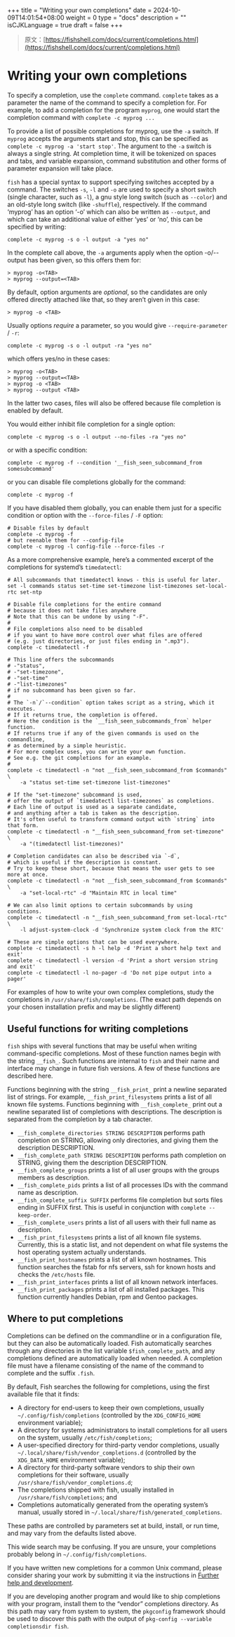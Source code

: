 +++
title = "Writing your own completions"
date = 2024-10-09T14:01:54+08:00
weight = 0
type = "docs"
description = ""
isCJKLanguage = true
draft = false
+++

> 原文：[https://fishshell.com/docs/current/completions.html](https://fishshell.com/docs/current/completions.html)

# Writing your own completions

To specify a completion, use the `complete` command. `complete` takes as a parameter the name of the command to specify a completion for. For example, to add a completion for the program `myprog`, one would start the completion command with `complete -c myprog ...`

To provide a list of possible completions for myprog, use the `-a` switch. If `myprog` accepts the arguments start and stop, this can be specified as `complete -c myprog -a 'start stop'`. The argument to the `-a` switch is always a single string. At completion time, it will be tokenized on spaces and tabs, and variable expansion, command substitution and other forms of parameter expansion will take place.

`fish` has a special syntax to support specifying switches accepted by a command. The switches `-s`, `-l` and `-o` are used to specify a short switch (single character, such as `-l`), a gnu style long switch (such as `--color`) and an old-style long switch (like `-shuffle`), respectively. If the command ‘myprog’ has an option ‘-o’ which can also be written as `--output`, and which can take an additional value of either ‘yes’ or ‘no’, this can be specified by writing:

```
complete -c myprog -s o -l output -a "yes no"

```

In the complete call above, the `-a` arguments apply when the option -o/--output has been given, so this offers them for:

```
> myprog -o<TAB>
> myprog --output=<TAB>

```

By default, option arguments are *optional*, so the candidates are only offered directly attached like that, so they aren’t given in this case:

```
> myprog -o <TAB>

```

Usually options *require* a parameter, so you would give `--require-parameter` / `-r`:

```
complete -c myprog -s o -l output -ra "yes no"

```

which offers yes/no in these cases:

```
> myprog -o<TAB>
> myprog --output=<TAB>
> myprog -o <TAB>
> myprog --output <TAB>

```

In the latter two cases, files will also be offered because file completion is enabled by default.

You would either inhibit file completion for a single option:

```
complete -c myprog -s o -l output --no-files -ra "yes no"

```

or with a specific condition:

```
complete -c myprog -f --condition '__fish_seen_subcommand_from somesubcommand'

```

or you can disable file completions globally for the command:

```
complete -c myprog -f

```

If you have disabled them globally, you can enable them just for a specific condition or option with the `--force-files` / `-F` option:

```
# Disable files by default
complete -c myprog -f
# but reenable them for --config-file
complete -c myprog -l config-file --force-files -r

```

As a more comprehensive example, here’s a commented excerpt of the completions for systemd’s `timedatectl`:

```
# All subcommands that timedatectl knows - this is useful for later.
set -l commands status set-time set-timezone list-timezones set-local-rtc set-ntp

# Disable file completions for the entire command
# because it does not take files anywhere
# Note that this can be undone by using "-F".
#
# File completions also need to be disabled
# if you want to have more control over what files are offered
# (e.g. just directories, or just files ending in ".mp3").
complete -c timedatectl -f

# This line offers the subcommands
# -"status",
# -"set-timezone",
# -"set-time"
# -"list-timezones"
# if no subcommand has been given so far.
#
# The `-n`/`--condition` option takes script as a string, which it executes.
# If it returns true, the completion is offered.
# Here the condition is the `__fish_seen_subcommands_from` helper function.
# If returns true if any of the given commands is used on the commandline,
# as determined by a simple heuristic.
# For more complex uses, you can write your own function.
# See e.g. the git completions for an example.
#
complete -c timedatectl -n "not __fish_seen_subcommand_from $commands" \
    -a "status set-time set-timezone list-timezones"

# If the "set-timezone" subcommand is used,
# offer the output of `timedatectl list-timezones` as completions.
# Each line of output is used as a separate candidate,
# and anything after a tab is taken as the description.
# It's often useful to transform command output with `string` into that form.
complete -c timedatectl -n "__fish_seen_subcommand_from set-timezone" \
    -a "(timedatectl list-timezones)"

# Completion candidates can also be described via `-d`,
# which is useful if the description is constant.
# Try to keep these short, because that means the user gets to see more at once.
complete -c timedatectl -n "not __fish_seen_subcommand_from $commands" \
    -a "set-local-rtc" -d "Maintain RTC in local time"

# We can also limit options to certain subcommands by using conditions.
complete -c timedatectl -n "__fish_seen_subcommand_from set-local-rtc" \
    -l adjust-system-clock -d 'Synchronize system clock from the RTC'

# These are simple options that can be used everywhere.
complete -c timedatectl -s h -l help -d 'Print a short help text and exit'
complete -c timedatectl -l version -d 'Print a short version string and exit'
complete -c timedatectl -l no-pager -d 'Do not pipe output into a pager'

```

For examples of how to write your own complex completions, study the completions in `/usr/share/fish/completions`. (The exact path depends on your chosen installation prefix and may be slightly different)



## Useful functions for writing completions

`fish` ships with several functions that may be useful when writing command-specific completions. Most of these function names begin with the string `__fish_`. Such functions are internal to `fish` and their name and interface may change in future fish versions. A few of these functions are described here.

Functions beginning with the string `__fish_print_` print a newline separated list of strings. For example, `__fish_print_filesystems` prints a list of all known file systems. Functions beginning with `__fish_complete_` print out a newline separated list of completions with descriptions. The description is separated from the completion by a tab character.

- `__fish_complete_directories STRING DESCRIPTION` performs path completion on STRING, allowing only directories, and giving them the description DESCRIPTION.
- `__fish_complete_path STRING DESCRIPTION` performs path completion on STRING, giving them the description DESCRIPTION.
- `__fish_complete_groups` prints a list of all user groups with the groups members as description.
- `__fish_complete_pids` prints a list of all processes IDs with the command name as description.
- `__fish_complete_suffix SUFFIX` performs file completion but sorts files ending in SUFFIX first. This is useful in conjunction with `complete --keep-order`.
- `__fish_complete_users` prints a list of all users with their full name as description.
- `__fish_print_filesystems` prints a list of all known file systems. Currently, this is a static list, and not dependent on what file systems the host operating system actually understands.
- `__fish_print_hostnames` prints a list of all known hostnames. This function searches the fstab for nfs servers, ssh for known hosts and checks the `/etc/hosts` file.
- `__fish_print_interfaces` prints a list of all known network interfaces.
- `__fish_print_packages` prints a list of all installed packages. This function currently handles Debian, rpm and Gentoo packages.



## Where to put completions

Completions can be defined on the commandline or in a configuration file, but they can also be automatically loaded. Fish automatically searches through any directories in the list variable `$fish_complete_path`, and any completions defined are automatically loaded when needed. A completion file must have a filename consisting of the name of the command to complete and the suffix `.fish`.

By default, Fish searches the following for completions, using the first available file that it finds:

- A directory for end-users to keep their own completions, usually `~/.config/fish/completions` (controlled by the `XDG_CONFIG_HOME` environment variable);
- A directory for systems administrators to install completions for all users on the system, usually `/etc/fish/completions`;
- A user-specified directory for third-party vendor completions, usually `~/.local/share/fish/vendor_completions.d` (controlled by the `XDG_DATA_HOME` environment variable);
- A directory for third-party software vendors to ship their own completions for their software, usually `/usr/share/fish/vendor_completions.d`;
- The completions shipped with fish, usually installed in `/usr/share/fish/completions`; and
- Completions automatically generated from the operating system’s manual, usually stored in `~/.local/share/fish/generated_completions`.

These paths are controlled by parameters set at build, install, or run time, and may vary from the defaults listed above.

This wide search may be confusing. If you are unsure, your completions probably belong in `~/.config/fish/completions`.

If you have written new completions for a common Unix command, please consider sharing your work by submitting it via the instructions in [Further help and development](https://fishshell.com/docs/current/index.html#more-help).

If you are developing another program and would like to ship completions with your program, install them to the “vendor” completions directory. As this path may vary from system to system, the `pkgconfig` framework should be used to discover this path with the output of `pkg-config --variable completionsdir fish`.